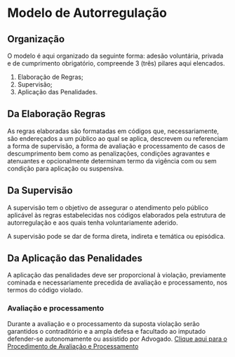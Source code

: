 # Modelo de Autorregulação

## Organização
O modelo é aqui organizado da seguinte forma: adesão voluntária, privada e de cumprimento obrigatório, compreende 3 (três) pilares aqui elencados.

1. Elaboração de Regras;
2. Supervisão;
3. Aplicação das Penalidades.

## Da Elaboração Regras
As regras elaboradas são formatadas em códigos que, necessariamente, são endereçados a um público ao qual se aplica, descrevem ou referenciam a forma de supervisão, a forma de avaliação e processamento de casos de descumprimento bem como as penalizações, condições agravantes e atenuantes e opcionalmente determinam termo da vigência com ou sem condição para aplicação ou suspensiva.

## Da Supervisão
A supervisão tem o objetivo de assegurar o atendimento pelo público aplicável às regras estabelecidas nos códigos elaborados pela estrutura de autorregulação e aos quais tenha voluntariamente aderido.

A supervisão pode se dar de forma direta, indireta e temática ou episódica.

## Da Aplicação das Penalidades
A aplicação das penalidades deve ser proporcional à violação, previamente cominada e necessariamente precedida de avaliação e processamento, nos termos do código violado.

### Avaliação e processamento
Durante a avaliação e o processamento da suposta violação serão garantidos o contraditório e a ampla defesa e facultado ao imputado defender-se autonomamente ou assistido por Advogado.
[Clique aqui para o Procedimento de Avaliação e Processamento](./procedimento.md "Procedimento de Avaliação e Processamento")



